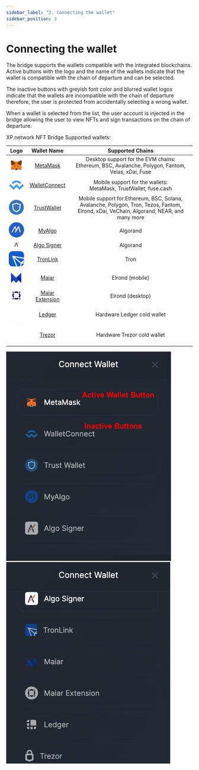 ```yaml
---
sidebar_label: "2. Connecting the wallet"
sidebar_position: 3
---
```


# Connecting the wallet

The bridge supports the wallets compatible with the integrated blockchains. Active buttons with the logo and the name of the wallets indicate that the wallet is compatible with the chain of departure and can be selected.

The inactive buttons with greyish font color and blurred wallet logos indicate that the wallets are incompatible with the chain of departure therefore, the user is protected from accidentally selecting a wrong wallet.

When a wallet is selected from the list, the user account is injected in the bridge allowing the user to view NFTs and sign transactions on the chain of departure.

XP.network NFT Bridge Supported wallets:

|                                 Logo                                 |                                                        Wallet Name                                                         |                                                            Supported Chains                                                             |
| :------------------------------------------------------------------: | :------------------------------------------------------------------------------------------------------------------------: | :-------------------------------------------------------------------------------------------------------------------------------------: |
|            ![MM](../../static/assets/wallet/MetaMask.svg)            |                                        <a href="https://metamask.io/">MetaMask</a>                                         |                  Desktop support for the EVM chains:<br/>Ethereum, BSC, Avalanche, Polygon, Fantom, Velas, xDai, Fuse                   |
|         ![WC](../../static/assets/wallet/WalletConnect3.svg)         |                           <a href="https://walletconnect.com/registry/wallets">WalletConnect</a>                           |                                  Mobile support for the wallets:<br/>MetaMask, TrustWallet, fuse.cash                                   |
|              ![TWT](../../static/assets/wallet/TWT.svg)              |                                  <a href="https://trustwallet.com/assets">TrustWallet</a>                                  | Mobile support for:Ethereum, BSC, Solana, Avalanche, Polygon, Tron, Tezos, Fantom, Elrond, xDai, VeChain, Algorand, NEAR, and many more |
|         ![MyAlgo](../../static/assets/wallet/MyAlgoBlue.svg)         |                                    <a href="https://wallet.myalgo.com/home">MyAlgo</a>                                     |                                                                Algorand                                                                 |
| <img src="../../static/assets/wallet/AlgoSigner.png" height="20px"/> |                         <a href="https://www.purestake.com/technology/algosigner/">Algo Signer</a>                         |                                                                Algorand                                                                 |
|         ![TronLink](../../static/assets/wallet/TronLink.svg)         |                                      <a href="https://www.tronlink.org/">TronLink</a>                                      |                                                                  Tron                                                                   |
|            ![Maiar](../../static/assets/wallet/Maiar.svg)            |                                           <a href="https://maiar.com/">Maiar</a>                                           |                                                             Elrond (mobile)                                                             |
|            ![Maiar](../../static/assets/chain/Elrond.svg)            | <a href="https://chrome.google.com/webstore/detail/maiar-defi-wallet/dngmlblcodfobpdpecaadgfbcggfjfnm">Maiar Extension</a> |                                                            Elrond (desktop)                                                             |
|           ![Ledger](../../static/assets/wallet/Ledger.svg)           |                                        <a href="https://www.ledger.com/">Ledger</a>                                        |                                                       Hardware Ledger cold wallet                                                       |
|           ![Trezor](../../static/assets/wallet/Trezor.svg)           |                                          <a href="https://trezor.io/">Trezor</a>                                           |                                                       Hardware Trezor cold wallet                                                       |

![Wallets-1](./../../static/assets/2.png)
![Wallets-1](./../../static/assets/22.png)
